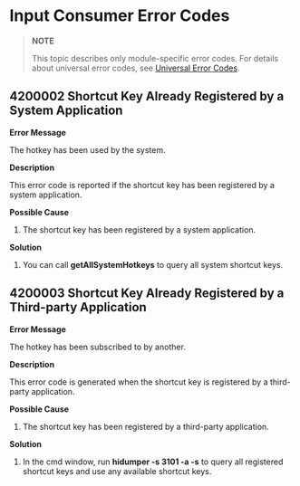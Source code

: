 # Input Consumer Error Codes

> **NOTE**
>
> This topic describes only module-specific error codes. For details about universal error codes, see [Universal Error Codes](../errorcode-universal.md).

## 4200002 Shortcut Key Already Registered by a System Application

**Error Message**

The hotkey has been used by the system.

**Description**

This error code is reported if the shortcut key has been registered by a system application.

**Possible Cause**

1. The shortcut key has been registered by a system application.

**Solution**

1. You can call **getAllSystemHotkeys** to query all system shortcut keys.

## 4200003 Shortcut Key Already Registered by a Third-party Application

**Error Message**

The hotkey has been subscribed to by another.

**Description**

This error code is generated when the shortcut key is registered by a third-party application.

**Possible Cause**

1. The shortcut key has been registered by a third-party application.

**Solution**

1. In the cmd window, run **hidumper -s 3101 -a -s** to query all registered shortcut keys and use any available shortcut keys.
